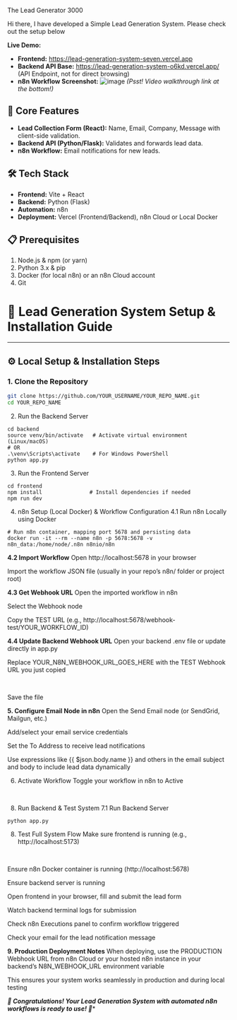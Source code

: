   The Lead Generator 3000 

Hi there, I have developed a Simple Lead Generation System. Please check out the setup below

**Live Demo:**
*   **Frontend:** https://lead-generation-system-seven.vercel.app
*   **Backend API Base:** https://lead-generation-system-o6kd.vercel.app/ (API Endpoint, not for direct browsing)
*   **n8n Workflow Screenshot:**
    ![image](https://github.com/user-attachments/assets/3062860e-799a-4cfb-ae3c-5bb2b7b819d8)
    *(Psst! Video walkthrough link at the bottom!)*

## 🚀 Core Features
*   **Lead Collection Form (React):** Name, Email, Company, Message with client-side validation.
*   **Backend API (Python/Flask):** Validates and forwards lead data.
*   **n8n Workflow:** Email notifications for new leads.

## 🛠️ Tech Stack
*   **Frontend:** Vite + React
*   **Backend:** Python (Flask)
*   **Automation:** n8n
*   **Deployment:** Vercel (Frontend/Backend), n8n Cloud or Local Docker

## 📋 Prerequisites
1.  Node.js & npm (or yarn)
2.  Python 3.x & pip
3.  Docker (for local n8n) or an n8n Cloud account
4.  Git

# 🚀 Lead Generation System Setup & Installation Guide

---

## ⚙️ Local Setup & Installation Steps

### 1. Clone the Repository  
```bash
git clone https://github.com/YOUR_USERNAME/YOUR_REPO_NAME.git
cd YOUR_REPO_NAME
```
2. Run the Backend Server
```
cd backend
source venv/bin/activate   # Activate virtual environment (Linux/macOS)
# OR
.\venv\Scripts\activate    # For Windows PowerShell
python app.py
```
3. Run the Frontend Server
```
cd frontend
npm install               # Install dependencies if needed
npm run dev
```
4. n8n Setup (Local Docker) & Workflow Configuration
4.1 Run n8n Locally using Docker
```
# Run n8n container, mapping port 5678 and persisting data
docker run -it --rm --name n8n -p 5678:5678 -v n8n_data:/home/node/.n8n n8nio/n8n
```
**4.2 Import Workflow**
Open http://localhost:5678 in your browser
<br>

Import the workflow JSON file (usually in your repo’s n8n/ folder or project root)
<br>


**4.3 Get Webhook URL**
Open the imported workflow in n8n
<br>


Select the Webhook node
<br>


Copy the TEST URL (e.g., http://localhost:5678/webhook-test/YOUR_WORKFLOW_ID)
<br>


**4.4 Update Backend Webhook URL**
Open your backend .env file or update directly in app.py
<br>

Replace YOUR_N8N_WEBHOOK_URL_GOES_HERE with the TEST Webhook URL you just copied

<br>

Save the file
<br>


**5. Configure Email Node in n8n**
Open the Send Email node (or SendGrid, Mailgun, etc.)
<br>


Add/select your email service credentials
<br>

Set the To Address to receive lead notifications
<br>


Use expressions like {{ $json.body.name }} and others in the email subject and body to include lead data dynamically
<br>


6. Activate Workflow
Toggle your workflow in n8n to Active
<br>


8. Run Backend & Test System
7.1 Run Backend Server
```
python app.py
```




8. Test Full System Flow
Make sure frontend is running (e.g., http://localhost:5173)
<br>

Ensure n8n Docker container is running (http://localhost:5678)
<br>


Ensure backend server is running
<br>

Open frontend in your browser, fill and submit the lead form
<br>


Watch backend terminal logs for submission
<br>


Check n8n Executions panel to confirm workflow triggered
<br>


Check your email for the lead notification message
<br>


**9. Production Deployment Notes**
When deploying, use the PRODUCTION Webhook URL from n8n Cloud or your hosted n8n instance in your backend’s N8N_WEBHOOK_URL environment variable
<br>


This ensures your system works seamlessly in production and during local testing

***🎉 Congratulations! Your Lead Generation System with automated n8n workflows is ready to use! 🎉****






